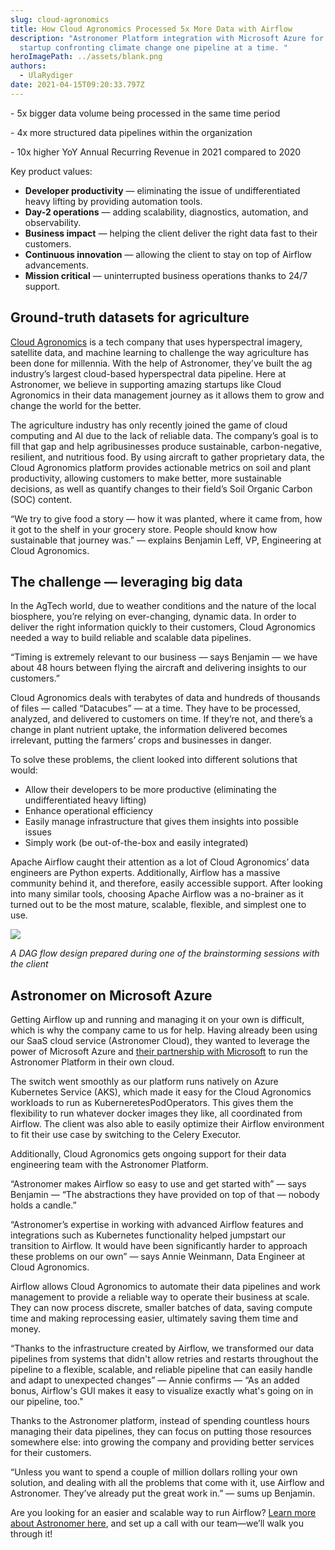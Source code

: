 ```yaml
---
slug: cloud-agronomics
title: How Cloud Agronomics Processed 5x More Data with Airflow
description: "Astronomer Platform integration with Microsoft Azure for an AgTech
  startup confronting climate change one pipeline at a time. "
heroImagePath: ../assets/blank.png
authors:
  - UlaRydiger
date: 2021-04-15T09:20:33.797Z
---
```



\- 5x bigger data volume being processed in the same time period

\- 4x more structured data pipelines within the organization

\- 10x higher YoY Annual Recurring Revenue in 2021 compared to 2020



Key product values:

* **Developer productivity** — eliminating the issue of undifferentiated heavy lifting by providing automation tools.
* **Day-2 operations** — adding scalability, diagnostics, automation, and observability.
* **Business impact** — helping the client deliver the right data fast to their customers.
* **Continuous innovation** — allowing the client to stay on top of Airflow advancements.
* **Mission critical** — uninterrupted business operations thanks to 24/7 support. 



## Ground-truth datasets for agriculture

[Cloud Agronomics](https://www.cloudagronomics.com/) is a tech company that uses hyperspectral imagery, satellite data, and machine learning to challenge the way agriculture has been done for millennia. With the help of Astronomer, they’ve built the ag industry’s largest cloud-based hyperspectral data pipeline. Here at Astronomer, we believe in supporting amazing startups like Cloud Agronomics in their data management journey as it allows them to grow and change the world for the better. 

The agriculture industry has only recently joined the game of cloud computing and AI due to the lack of reliable data. The company’s goal is to fill that gap and help agribusinesses produce sustainable, carbon-negative, resilient, and nutritious food. By using aircraft to gather proprietary data, the Cloud Agronomics platform provides actionable metrics on soil and plant productivity, allowing customers to make better, more sustainable decisions, as well as quantify changes to their field’s Soil Organic Carbon (SOC) content.

“We try to give food a story — how it was planted, where it came from, how it got to the shelf in your grocery store. People should know how sustainable that journey was.” — explains Benjamin Leff, VP, Engineering at Cloud Agronomics.

## The challenge — leveraging big data 



In the AgTech world, due to weather conditions and the nature of the local biosphere, you’re relying on ever-changing, dynamic data. In order to deliver the right information quickly to their customers, Cloud Agronomics needed a way to build reliable and scalable data pipelines. 



“Timing is extremely relevant to our business *—* says Benjamin *—* we have about 48 hours between flying the aircraft and delivering insights to our customers.”



Cloud Agronomics deals with terabytes of data and hundreds of thousands of files — called “Datacubes” — at a time. They have to be processed, analyzed, and delivered to customers on time. If they’re not, and there’s a change in plant nutrient uptake, the information delivered becomes irrelevant, putting the farmers’ crops and businesses in danger. 



To solve these problems, the client looked into different solutions that would:

* Allow their developers to be more productive (eliminating the undifferentiated heavy lifting)
* Enhance operational efficiency
* Easily manage infrastructure that gives them insights into possible issues
* Simply work (be out-of-the-box and easily integrated)



Apache Airflow caught their attention as a lot of Cloud Agronomics’ data engineers are Python experts. Additionally, Airflow has a massive community behind it, and therefore, easily accessible support. After looking into many similar tools, choosing Apache Airflow was a no-brainer as it turned out to be the most mature, scalable, flexible, and simplest one to use.

![](https://lh5.googleusercontent.com/GgiNf-joEc7fAW-UVafq4pKWMcy7P8pAyaFj7XXhXOXXgSJ_IM-jcai7D3mkbiN5PHUH7xrWytGlhZtkfCnVSh7usEq1yPQsTupaac4ynr-hyMIF57rXkmyP37a7pjakDFB7wKx6)

*A DAG flow design prepared during one of the brainstorming sessions with the client*



## Astronomer on Microsoft Azure



Getting Airflow up and running and managing it on your own is difficult, which is why the company came to us for help. Having already been using our SaaS cloud service (Astronomer Cloud), they wanted to leverage the power of Microsoft Azure and [their partnership with Microsoft](https://www.microsoft.com/en-us/ai/ai-for-earth-cloud-agronomics) to run the Astronomer Platform in their own cloud. 



The switch went smoothly as our platform runs natively on Azure Kubernetes Service (AKS), which made it easy for the Cloud Agronomics workloads to run as KuberneretesPodOperators. This gives them the flexibility to run whatever docker images they like, all coordinated from Airflow. The client was also able to easily optimize their Airflow environment to fit their use case by switching to the Celery Executor.



Additionally, Cloud Agronomics gets ongoing support for their data engineering team with the Astronomer Platform.



“Astronomer makes Airflow so easy to use and get started with” — says Benjamin — “The abstractions they have provided on top of that — nobody holds a candle.”



“Astronomer’s expertise in working with advanced Airflow features and integrations such as Kubernetes functionality helped jumpstart our transition to Airflow. It would have been significantly harder to approach these problems on our own” — says Annie Weinmann, Data Engineer at Cloud Agronomics.

Airflow allows Cloud Agronomics to automate their data pipelines and work management to provide a reliable way to operate their business at scale. They can now process discrete, smaller batches of data, saving compute time and making reprocessing easier, ultimately saving them time and money.



“Thanks to the infrastructure created by Airflow, we transformed our data pipelines from systems that didn't allow retries and restarts throughout the pipeline to a flexible, scalable, and reliable pipeline that can easily handle and adapt to unexpected changes” — Annie confirms — “As an added bonus, Airflow's GUI makes it easy to visualize exactly what's going on in our pipeline, too." 

Thanks to the Astronomer platform, instead of spending countless hours managing their data pipelines, they can focus on putting those resources somewhere else: into growing the company and providing better services for their customers.

“Unless you want to spend a couple of million dollars rolling your own solution, and dealing with all the problems that come with it, use Airflow and Astronomer. They’ve already put the great work in.” — sums up Benjamin.



Are you looking for an easier and scalable way to run Airflow? [Learn more about Astronomer here](https://www.astronomer.io/docs/cloud), and set up a call with our team—we’ll walk you through it!